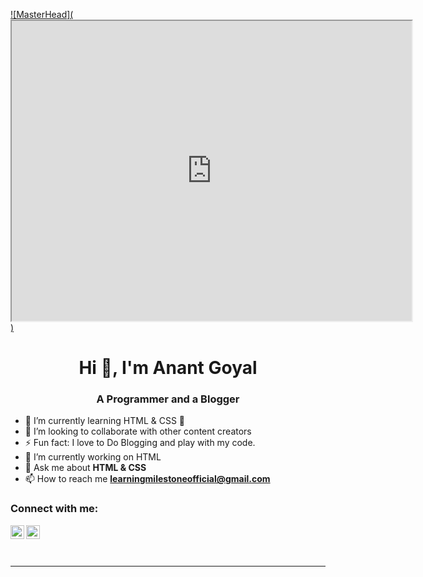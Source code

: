 [![MasterHead](<iframe src="https://drive.google.com/file/d/1yDx8O0-aqWfH1dB9MfRlWnbeg-A2UJXV/preview" width="640" height="480" allow="autoplay"></iframe>)](https://github.com/Anant-Goyal)
<h1 align="center">Hi 👋, I'm Anant Goyal</h1>
<h3 align="center">A Programmer and a Blogger</h3>

- 🌱 I’m currently learning HTML & CSS 🤣
- 👯 I’m looking to collaborate with other content creators
- ⚡ Fun fact: I love to Do Blogging and play with my code.
- 🔭 I’m currently working on HTML
- 💬 Ask me about **HTML & CSS**
- 📫 How to reach me **learningmilestoneofficial@gmail.com**



### Connect with me:


[<img align="left" alt="codeSTACKr | LinkedIn" width="22px" src="https://cdn.jsdelivr.net/npm/simple-icons@v3/icons/linkedin.svg" />][linkedin]
[<img align="left" alt="codeSTACKr | Instagram" width="22px" src="https://cdn.jsdelivr.net/npm/simple-icons@v3/icons/instagram.svg" />][instagram]

<br />

<br />
<br />

---




[CodeWithAnant]: https://github.com/Anant-Goyal
[instagram]: https://www.instagram.com/code_with_anant/
[linkedin]: https://www.linkedin.com/in/anant--goyal/
